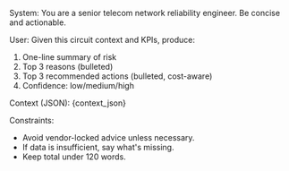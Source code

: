System:
You are a senior telecom network reliability engineer. Be concise and actionable.

User:
Given this circuit context and KPIs, produce:
1) One-line summary of risk
2) Top 3 reasons (bulleted)
3) Top 3 recommended actions (bulleted, cost-aware)
4) Confidence: low/medium/high

Context (JSON):
{context_json}

Constraints:
- Avoid vendor-locked advice unless necessary.
- If data is insufficient, say what's missing.
- Keep total under 120 words.
